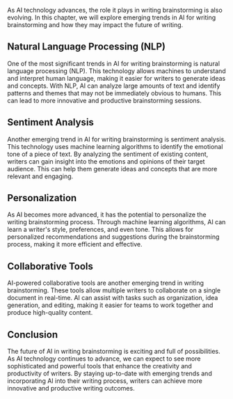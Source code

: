 
As AI technology advances, the role it plays in writing brainstorming is also evolving. In this chapter, we will explore emerging trends in AI for writing brainstorming and how they may impact the future of writing.

Natural Language Processing (NLP)
---------------------------------

One of the most significant trends in AI for writing brainstorming is natural language processing (NLP). This technology allows machines to understand and interpret human language, making it easier for writers to generate ideas and concepts. With NLP, AI can analyze large amounts of text and identify patterns and themes that may not be immediately obvious to humans. This can lead to more innovative and productive brainstorming sessions.

Sentiment Analysis
------------------

Another emerging trend in AI for writing brainstorming is sentiment analysis. This technology uses machine learning algorithms to identify the emotional tone of a piece of text. By analyzing the sentiment of existing content, writers can gain insight into the emotions and opinions of their target audience. This can help them generate ideas and concepts that are more relevant and engaging.

Personalization
---------------

As AI becomes more advanced, it has the potential to personalize the writing brainstorming process. Through machine learning algorithms, AI can learn a writer's style, preferences, and even tone. This allows for personalized recommendations and suggestions during the brainstorming process, making it more efficient and effective.

Collaborative Tools
-------------------

AI-powered collaborative tools are another emerging trend in writing brainstorming. These tools allow multiple writers to collaborate on a single document in real-time. AI can assist with tasks such as organization, idea generation, and editing, making it easier for teams to work together and produce high-quality content.

Conclusion
----------

The future of AI in writing brainstorming is exciting and full of possibilities. As AI technology continues to advance, we can expect to see more sophisticated and powerful tools that enhance the creativity and productivity of writers. By staying up-to-date with emerging trends and incorporating AI into their writing process, writers can achieve more innovative and productive writing outcomes.
